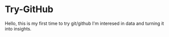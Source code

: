 # Try-GitHub
Hello, this is my first time to try git/github I'm interesed in data and turning it into insights. 
